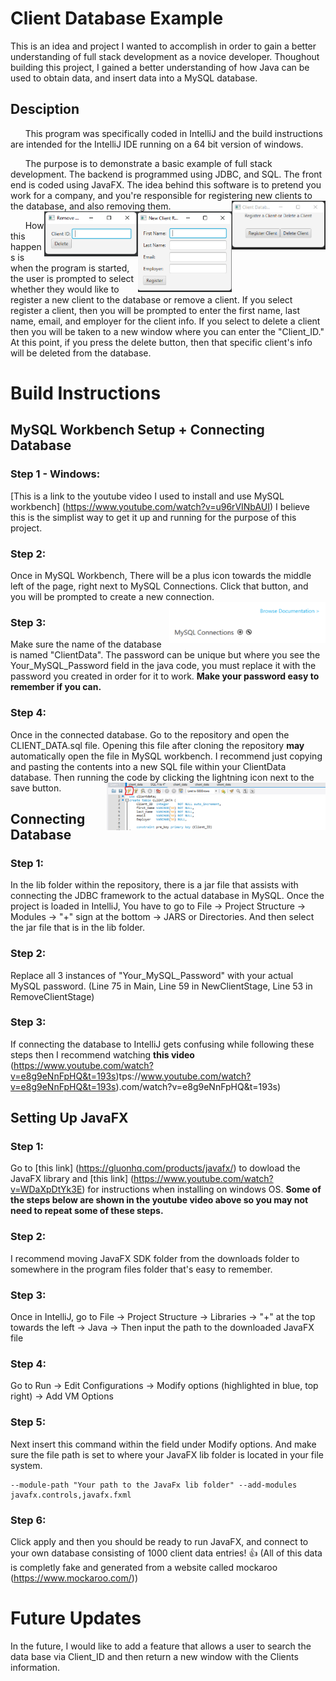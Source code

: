 # Client Database Example
This is an idea and project I wanted to accomplish in order to gain a better understanding of full stack development as a novice developer. Thoughout building this project,
I gained a better understanding of how Java can be used to obtain data, and insert data into a MySQL database.
## Desciption
&nbsp; &nbsp; &nbsp; This program was specifically coded in IntelliJ and the build instructions are intended for the IntelliJ IDE running on a 64 bit version of windows.

&nbsp; &nbsp; &nbsp; The purpose is to demonstrate a basic example of full stack development. The backend is programmed using JDBC, and SQL.
The front end is coded using JavaFX. The idea behind this software is to pretend you work for a company, and you're responsible for registering new clients to the database, and
also removing them. <img src ="images/Database1.png" width = "150" align = "right"> <img src ="images/img.png" width = "150" align = "right"> <img src ="images/img_1.png" width = "150" align = "right"> 

&nbsp; &nbsp; &nbsp; How this happens is when the program is started, the user is prompted to select whether they would like to register a new client to the database or remove a client.
If you select register a client, then you will be prompted to enter the first name, last name, email, and employer for the client info. If you select to delete a client then you
will be taken to a new window where you can enter the "Client_ID." At this point, if you press the delete button, then that specific client's info will be deleted from the database.
# Build Instructions
## MySQL Workbench Setup + Connecting Database
### Step 1 - Windows: 
[This is a link to the youtube video I used to install and use MySQL workbench] (https://www.youtube.com/watch?v=u96rVINbAUI) I believe this is the simplist way to get it up and running
for the purpose of this project.
### Step 2: 
Once in MySQL Workbench, There will be a plus icon towards the middle left of the page, right next to MySQL Connections. Click that button, and you will be prompted to 
create a new connection.<img src ="images/MySQL1.png" width = "250" align= "right">
### Step 3:
Make sure the name of the database is named "ClientData". The password can be unique but where you see the Your_MySQL_Password field in the java code, you
must replace it with the password you created in order for it to work. **Make your password easy to remember if you can.**
### Step 4:
Once in the connected database. Go to the repository and open the CLIENT_DATA.sql file. Opening this file after cloning the repository **may** automatically open the file in MySQL workbench.
I recommend just copying and pasting the contents into a new SQL file within your ClientData database. Then running the code by clicking the lightning icon next to the save button. <img src ="images/MySQL2.png" width = "350" align= "right">
## Connecting Database
### Step 1: 
In the lib folder within the repository, there is a jar file that assists with connecting the JDBC framework to the actual database in MySQL. Once the project is loaded
in IntelliJ, You have to go to File -> Project Structure -> Modules -> "+" sign at the bottom -> JARS or Directories. And then select the jar file that is in the lib folder.
### Step 2: 
Replace all 3 instances of "Your_MySQL_Password" with your actual MySQL password. (Line 75 in Main, Line 59 in NewClientStage, Line 53 in RemoveClientStage)
### Step 3:
If connecting the database to IntelliJ gets confusing while following these steps then I recommend watching **this video** (https://www.youtube.com/watch?v=e8g9eNnFpHQ&t=193s)tps://www.youtube.com/watch?v=e8g9eNnFpHQ&t=193s).com/watch?v=e8g9eNnFpHQ&t=193s)
## Setting Up JavaFX
### Step 1:
Go to [this link] (https://gluonhq.com/products/javafx/) to dowload the JavaFX library and [this link] (https://www.youtube.com/watch?v=WDaXpDtYk3E) for instructions when
installing on windows OS. **Some of the steps below are shown in the youtube video above so you may not need to repeat some of these steps.**
### Step 2:
I recommend moving JavaFX SDK folder from the downloads folder to somewhere in the program files folder that's easy to remember.
### Step 3:
Once in IntelliJ, go to File -> Project Structure -> Libraries -> "+" at the top towards the left -> Java -> Then input the path to the downloaded JavaFX file
### Step 4:
Go to Run -> Edit Configurations -> Modify options (highlighted in blue, top right) -> Add VM Options
### Step 5: 
Next insert this command within the field under Modify options. And make sure the file path is set to where your JavaFX lib folder is located in your file system.
```
--module-path "Your path to the JavaFx lib folder" --add-modules javafx.controls,javafx.fxml
```
### Step 6:
Click apply and then you should be ready to run JavaFX, and connect to your own database consisting of 1000 client data entries! :+1: (All of this data is completly fake and
generated from a website called mockaroo (https://www.mockaroo.com/))

# Future Updates
In the future, I would like to add a feature that allows a user to search the data base via Client_ID and then return a new window with the Clients information.
